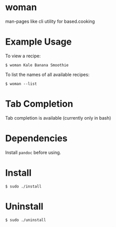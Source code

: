 # woman
man-pages like cli utility for based.cooking

# Example Usage
To view a recipe:
```
$ woman Kale Banana Smoothie
```

To list the names of all available recipes:
```
$ woman --list
```

# Tab Completion
Tab completion is available (currently only in bash)

# Dependencies
Install `pandoc` before using.

# Install
```
$ sudo ./install
```

# Uninstall
```
$ sudo ./uninstall
```
